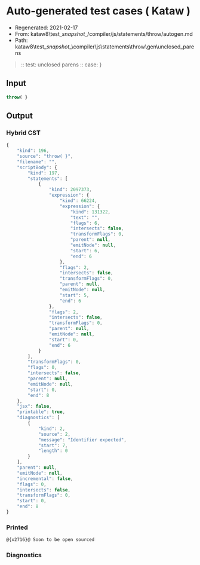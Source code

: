 # Auto-generated test cases ( Kataw )
- Regenerated: 2021-02-17
- From: kataw8\test\__snapshot__/compiler/js/statements/throw/autogen.md
- Path: kataw8\test\__snapshot__\compiler\js\statements\throw\gen\unclosed_parens
> :: test: unclosed parens
> :: case: }
## Input

`````js
throw( }
`````

## Output


### Hybrid CST


```javascript
{
    "kind": 196,
    "source": "throw( }",
    "filename": "",
    "scriptBody": {
        "kind": 197,
        "statements": [
            {
                "kind": 2097373,
                "expression": {
                    "kind": 66224,
                    "expression": {
                        "kind": 131322,
                        "text": "",
                        "flags": 6,
                        "intersects": false,
                        "transformFlags": 0,
                        "parent": null,
                        "emitNode": null,
                        "start": 6,
                        "end": 6
                    },
                    "flags": 2,
                    "intersects": false,
                    "transformFlags": 0,
                    "parent": null,
                    "emitNode": null,
                    "start": 5,
                    "end": 6
                },
                "flags": 2,
                "intersects": false,
                "transformFlags": 0,
                "parent": null,
                "emitNode": null,
                "start": 0,
                "end": 6
            }
        ],
        "transformFlags": 0,
        "flags": 0,
        "intersects": false,
        "parent": null,
        "emitNode": null,
        "start": 0,
        "end": 8
    },
    "jsx": false,
    "printable": true,
    "diagnostics": [
        {
            "kind": 2,
            "source": 2,
            "message": "Identifier expected",
            "start": 7,
            "length": 0
        }
    ],
    "parent": null,
    "emitNode": null,
    "incremental": false,
    "flags": 0,
    "intersects": false,
    "transformFlags": 0,
    "start": 0,
    "end": 8
}
```

### Printed


```javascript
@{x2716}@ Soon to be open sourced
```

### Diagnostics


```javascript

```

